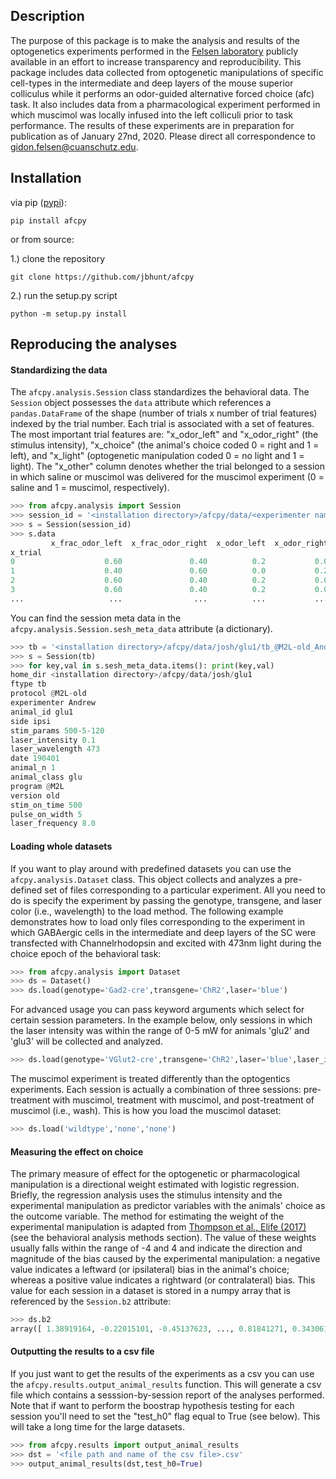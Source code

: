 ## Description

The purpose of this package is to make the analysis and results of the optogenetics experiments performed in the [Felsen laboratory](https://medschool.cuanschutz.edu/physiology/faculty/gidon-felsen-phd) publicly available in an effort to increase transparency and reproducibility. This package includes data collected from optogenetic manipulations of specific cell-types in the intermediate and deep layers of the mouse superior colliculus while it performs an odor-guided alternative forced choice (afc) task. It also includes data from a pharmacological experiment performed in which muscimol was locally infused into the left colliculi prior to task performance. The results of these experiments are in preparation for publication as of January 27nd, 2020. Please direct all correspondence to gidon.felsen@cuanschutz.edu.

## Installation

via pip ([pypi](https://pypi.org/project/afcpy/)):
```
pip install afcpy
```
or from source:

1.) clone the repository
```
git clone https://github.com/jbhunt/afcpy
```
2.) run the setup.py script
```
python -m setup.py install
```

## Reproducing the analyses

#### Standardizing the data
 
The `afcpy.analysis.Session` class standardizes the behavioral data. The `Session` object possesses the `data` attribute which references a `pandas.DataFrame` of the shape (number of trials x number of trial features) indexed by the trial number. Each trial is associated with a set of features. The most important trial features are: "x_odor_left" and "x_odor_right" (the stimulus intensity), "x_choice" (the animal's choice coded 0 = right and 1 = left), and "x_light" (optogenetic manipulation coded 0 = no light and 1 = light). The "x_other" column denotes whether the trial belonged to a session in which saline or muscimol was delivered for the muscimol experiment (0 = saline and 1 = muscimol, respectively).

``` python
>>> from afcpy.analysis import Session
>>> session_id = '<installation directory>/afcpy/data/<experimenter name>/<animal ID>/<filename>.mat'
>>> s = Session(session_id)
>>> s.data 
         x_frac_odor_left  x_frac_odor_right  x_odor_left  x_odor_right  ...  x_choice  x_light  x_other
x_trial
0                    0.60               0.40          0.2           0.0  ...        1        1        0
1                    0.40               0.60          0.0           0.2  ...        1        0        0
2                    0.60               0.40          0.2           0.0  ...        1        0        0
3                    0.60               0.40          0.2           0.0  ...        1        0        0
...                   ...                ...          ...           ...  ...      ...      ...      ...
```

You can find the session meta data in the `afcpy.analysis.Session.sesh_meta_data` attribute (a dictionary).

```python
>>> tb = '<installation directory>/afcpy/data/josh/glu1/tb_@M2L-old_Andrew_glu1_ipsi_500-5-120_0.1mW_473nm_190401a.mat' 
>>> s = Session(tb)
>>> for key,val in s.sesh_meta_data.items(): print(key,val)
home_dir <installation directory>/afcpy/data/josh/glu1
ftype tb
protocol @M2L-old
experimenter Andrew
animal_id glu1
side ipsi
stim_params 500-5-120
laser_intensity 0.1
laser_wavelength 473
date 190401
animal_n 1
animal_class glu
program @M2L
version old
stim_on_time 500
pulse_on_width 5
laser_frequency 8.0
```

#### Loading whole datasets

If you want to play around with predefined datasets you can use the `afcpy.analysis.Dataset` class. This object collects and analyzes a pre-defined set of files corresponding to a particular experiment. All you need to do is specify the experiment by passing the genotype, transgene, and laser color (i.e., wavelength) to the load method. The following example demonstrates how to load only files corresponding to the experiment in which GABAergic cells in the intermediate and deep layers of the SC were transfected with Channelrhodopsin and excited with 473nm light during the choice epoch of the behavioral task:

```python
>>> from afcpy.analysis import Dataset
>>> ds = Dataset()
>>> ds.load(genotype='Gad2-cre',transgene='ChR2',laser='blue')
```

For advanced usage you can pass keyword arguments which select for certain session parameters. In the example below, only sessions in which the laser intensity was within the range of 0-5 mW for animals 'glu2' and 'glu3' will be collected and analyzed.

```python
>>> ds.load(genotype='VGlut2-cre',transgene='ChR2',laser='blue',laser_int=(0,5),animal_ids=['glu2','glu3'])
```

The muscimol experiment is treated differently than the optogentics experiments. Each session is actually a combination of three sessions: pre-treatment with muscimol, treatment with muscimol, and post-treatment of muscimol (i.e., wash). This is how you load the muscimol dataset:
```python
>>> ds.load('wildtype','none','none')
```

#### Measuring the effect on choice

The primary measure of effect for the optogenetic or pharmacological manipulation is a directional weight estimated with logistic regression. Briefly, the regression analysis uses the stimulus intensity and the experimental manipulation as predictor variables with the animals' choice as the outcome variable. The method for estimating the weight of the experimental manipulation is adapted from [Thompson et al., Elife (2017)](https://elifesciences.org/articles/16572) (see the behavioral analysis methods section). The value of these weights usually falls within the range of -4 and 4 and indicate the direction and magnitude of the bias caused by the experimental manipulation: a negative value indicates a leftward (or ipsilateral) bias in the animal's choice; whereas a positive value indicates a rightward (or contralateral) bias. This value for each session in a dataset is stored in a numpy array that is referenced by the `Session.b2` attribute:

```python
>>> ds.b2
array([ 1.38919164, -0.22015101, -0.45137623, ..., 0.81841271, 0.34306193, 0.73924127])
```

#### Outputting the results to a csv file

If you just want to get the results of the experiments as a csv you can use the `afcpy.results.output_animal_results` function. This will generate a csv file which contains a sesssion-by-session report of the analyses performed. Note that if want to perform the boostrap hypothesis testing for each session you'll need to set the "test_h0" flag equal to True (see below). This will take a long time for the large datasets.

```python
>>> from afcpy.results import output_animal_results
>>> dst = '<file path and name of the csv file>.csv'
>>> output_animal_results(dst,test_h0=True)
```